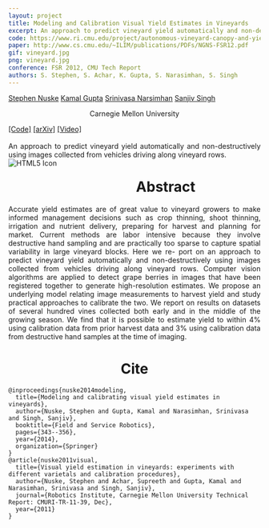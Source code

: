 ```yaml
---
layout: project
title: Modeling and Calibration Visual Yield Estimates in Vineyards
excerpt: An approach to predict vineyard yield automatically and non-destructively using images collected from vehicles driving along vineyard rows.
code: https://www.ri.cmu.edu/project/autonomous-vineyard-canopy-and-yield-estimation/
paper: http://www.cs.cmu.edu/~ILIM/publications/PDFs/NGNS-FSR12.pdf
gif: vineyard.jpg
png: vineyard.jpg
conference: FSR 2012, CMU Tech Report
authors: S. Stephen, S. Achar, K. Gupta, S. Narasimhan, S. Singh
---
```


  <div class="container">
  <nav_justify>
  <a href="">Stephen Nuske</a>
  <a href="https://kampta.github.io">Kamal Gupta</a>
  <a href="">Srinivasa Narsimhan</a>
  <a href="">Sanjiv Singh</a>
  </nav_justify>
  </div>
  
  <div class="container" align="center">
  <p>Carnegie Mellon University</p>
  </div>
  
  <div class="container">
  <nav_justify>
  <a href="{{ page.code }}">[Code]</a>
  <a href="{{ page.paper }}">[arXiv]</a>
  <a href="https://www.youtube.com/watch?v=">[Video]</a>
  </nav_justify>
  </div>

  <br/>

  <div align="justify">
    An approach to predict vineyard yield automatically and non-destructively using images collected from vehicles driving along vineyard rows.
  </div>


  <img src="/images/{{ page.png }}" alt="HTML5 Icon" style="float:left;margin-right:2em;margin-bottom:2em;">


  <div align="center">
    <h1>Abstract</h1>
  </div>

  <div align="justify">
    Accurate yield estimates are of great value to vineyard growers to make informed management decisions such as crop thinning, shoot thinning, irrigation and nutrient delivery, preparing for harvest and planning for market. Current methods are labor intensive because they involve destructive hand sampling and are practically too sparse to capture spatial variability in large vineyard blocks. Here we re- port on an approach to predict vineyard yield automatically and non-destructively using images collected from vehicles driving along vineyard rows. Computer vision algorithms are applied to detect grape berries in images that have been registered together to generate high-resolution estimates. We propose an underlying model relating image measurements to harvest yield and study practical approaches to calibrate the two. We report on results on datasets of several hundred vines collected both early and in the middle of the growing season. We find that it is possible to estimate yield to within 4% using calibration data from prior harvest data and 3% using calibration data from destructive hand samples at the time of imaging.
  </div>

  
   <div align="center">
    <h1>Cite</h1>
  </div>
  
```
@inproceedings{nuske2014modeling,
  title={Modeling and calibrating visual yield estimates in vineyards},
  author={Nuske, Stephen and Gupta, Kamal and Narasimhan, Srinivasa and Singh, Sanjiv},
  booktitle={Field and Service Robotics},
  pages={343--356},
  year={2014},
  organization={Springer}
}
@article{nuske2011visual,
  title={Visual yield estimation in vineyards: experiments with different varietals and calibration procedures},
  author={Nuske, Stephen and Achar, Supreeth and Gupta, Kamal and Narasimhan, Srinivasa and Singh, Sanjiv},
  journal={Robotics Institute, Carnegie Mellon University Technical Report: CMURI-TR-11-39, Dec},
  year={2011}
}
```
